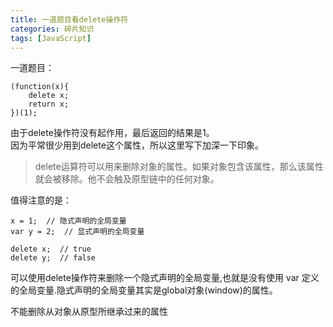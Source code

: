```yaml
---
title: 一道题目看delete操作符
categories: 碎片知识
tags: [JavaScript]
---
```

一道题目：

	(function(x){
		delete x;
		return x;
	})(1);

由于delete操作符没有起作用，最后返回的结果是1。   
因为平常很少用到delete这个属性，所以这里写下加深一下印象。


> delete运算符可以用来删除对象的属性。如果对象包含该属性，那么该属性就会被移除。他不会触及原型链中的任何对象。

值得注意的是：

	x = 1;  // 隐式声明的全局变量
	var y = 2;  // 显式声明的全局变量
	
	delete x;  // true
	delete y;  // false

可以使用delete操作符来删除一个隐式声明的全局变量,也就是没有使用 var 定义的全局变量.隐式声明的全局变量其实是global对象(window)的属性。

不能删除从对象从原型所继承过来的属性

